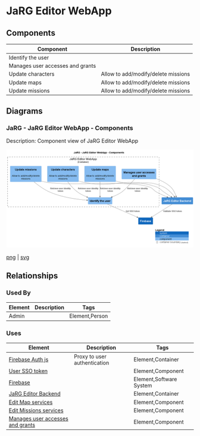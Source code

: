 # JaRG Editor WebApp

## Components

| Component | Description |
| --- | --- |
| Identify the user |  |
| Manages user accesses and grants |  |
| Update characters | Allow to add/modify/delete missions |
| Update maps | Allow to add/modify/delete missions |
| Update missions | Allow to add/modify/delete missions |

## Diagrams

### JaRG - JaRG Editor WebApp - Components

Description: Component view of JaRG Editor WebApp

![component JaRG JaRG Editor WebApp](../../../images/component%20JaRG%20JaRG%20Editor%20WebApp.png)

[png](../../../images/component%20JaRG%20JaRG%20Editor%20WebApp.png) | [svg](../../../images/component%20JaRG%20JaRG%20Editor%20WebApp.svg)


## Relationships

### Used By

| Element | Description | Tags |
| --- | --- | --- |
| Admin |  | Element,Person |

### Uses

| Element | Description | Tags |
| --- | --- | --- |
| [Firebase Auth js](../../../software-systems/Firebase/Firebase%20Auth%20js/README.md) | Proxy to user authentication | Element,Container |
| [User SSO token](../../../software-systems/Firebase/Firebase%20Auth%20js/README.md) |  | Element,Component |
| [Firebase](../../../software-systems/Firebase/README.md) |  | Element,Software System |
| [JaRG Editor Backend](../../../software-systems/JaRG/JaRG%20Editor%20Backend/README.md) |  | Element,Container |
| [Edit Map services](../../../software-systems/JaRG/JaRG%20Editor%20Backend/README.md) |  | Element,Component |
| [Edit Missions services](../../../software-systems/JaRG/JaRG%20Editor%20Backend/README.md) |  | Element,Component |
| [Manages user accesses and grants](../../../software-systems/JaRG/JaRG%20Editor%20Backend/README.md) |  | Element,Component |

